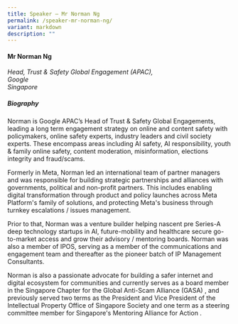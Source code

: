 ```yaml
---
title: Speaker – Mr Norman Ng
permalink: /speaker-mr-norman-ng/
variant: markdown
description: ""
---
```


#### **Mr Norman Ng**

*Head, Trust &amp; Safety Global Engagement
(APAC),<br>Google<br>Singapore*

##### **Biography**
Norman is Google APAC’s Head of Trust &amp; Safety Global Engagements, leading a long term engagement strategy on online and content safety with policymakers, online safety experts, industry leaders and civil society experts. These encompass areas including AI safety, AI responsibility, youth &amp; family online safety, content moderation, misinformation, elections integrity and fraud/scams.

Formerly in Meta, Norman led an international team of partner managers and was responsible for building strategic partnerships and alliances with governments, political and non-profit partners. This includes enabling digital transformation through product and policy launches across Meta Platform's family of solutions, and protecting Meta's business through turnkey escalations / issues management.

Prior to that, Norman was a venture builder helping nascent pre Series-A deep technology startups in AI, future-mobility and healthcare secure go-to-market access and grow their advisory / mentoring boards. Norman was also a member of IPOS, serving as a member of the communications and engagement team and thereafter as the pioneer batch of IP Management Consultants.

Norman is also a passionate advocate for building a safer internet and digital ecosystem for communities and currently serves as a board member in the Singapore Chapter for the Global Anti-Scam Alliance (GASA) , and previously served two terms as the President and Vice President of the Intellectual Property Office of Singapore Society and one term as a steering committee member for Singapore's Mentoring Alliance for Action .